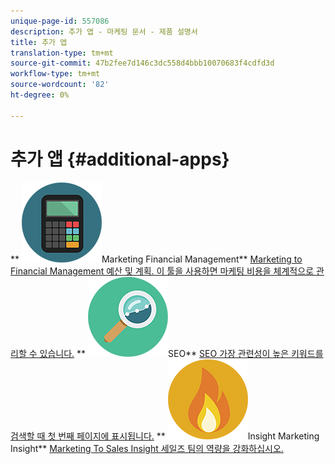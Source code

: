 ```yaml
---
unique-page-id: 557086
description: 추가 앱 - 마케팅 문서 - 제품 설명서
title: 추가 앱
translation-type: tm+mt
source-git-commit: 47b2fee7d146c3dc558d4bbb10070683f4cdfd3d
workflow-type: tm+mt
source-wordcount: '82'
ht-degree: 0%

---
```



# 추가 앱 {#additional-apps}

** ![Marketing To Financial Management](assets/office-09.png)Marketing Financial Management** [Marketing to Financial Management 예산 및 계획. 이 툴을 사용하면 마케팅 비용을 체계적으로 관리할 수 있습니다.](https://docs.marketo.com/display/DOCS/Marketo+Financial+Management)     **  ![](assets/seo-15.png)SEO**  [SEO 가장 관련성이 높은 키워드를 검색할 때 첫 번째 페이지에 표시됩니다.](https://docs.marketo.com/display/DOCS/SEO)     **  ![Marketing To Sales ](assets/alerts-10.png)Insight Marketing Insight**  [Marketing To Sales Insight 세일즈 팀의 역량을 강화하십시오.](https://docs.marketo.com/display/DOCS/Marketo+Sales+Insight)